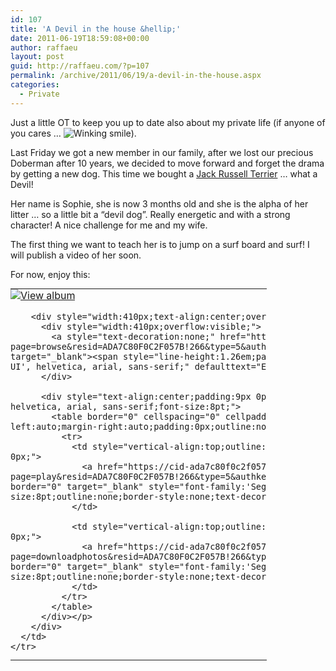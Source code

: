 ```yaml
---
id: 107
title: 'A Devil in the house &hellip;'
date: 2011-06-19T18:59:08+00:00
author: raffaeu
layout: post
guid: http://raffaeu.com/?p=107
permalink: /archive/2011/06/19/a-devil-in-the-house.aspx
categories:
  - Private
---
```

Just a little OT to keep you up to date also about my private life (if anyone of you cares … <img style="border-bottom-style: none; border-left-style: none; border-top-style: none; border-right-style: none" class="wlEmoticon wlEmoticon-winkingsmile" alt="Winking smile" src="http://raffaeu.com/wp-content/uploads/2013/03/fd1c585b-3684-4051-9c5f-d68f30a656a8wlEmoticon-winkingsmile_2.png" />).

Last Friday we got a new member in our family, after we lost our precious Doberman after 10 years, we decided to move forward and forget the drama by getting a new dog. This time we bought a <a href="http://www.jack-russell-terrier.co.uk/" target="_blank">Jack Russell Terrier</a> … what a Devil!

Her name is Sophie, she is now 3 months old and she is the alpha of her litter … so a little bit a “devil dog”. Really energetic and with a strong character! A nice challenge for me and my wife.

The first thing we want to teach her is to jump on a surf board and surf! I will publish a video of her soon.

For now, enjoy this:

<div style="padding-bottom: 0px; margin: 0px; padding-left: 0px; padding-right: 0px; display: inline; float: none; padding-top: 0px" id="scid:66721397-FF69-4ca6-AEC4-17E6B3208830:6aaca974-d303-4af4-9d47-844a58451339" class="wlWriterEditableSmartContent">
  <table border="0" cellspacing="0" cellpadding="0" style="outline:none;border-style:none;margin:0px;padding:0px;width:410px;border-collapse:collapse;">
    <tr>
      <td style="margin:0px;padding:0px;outline:none;border-style:none;width:auto">
        <a style="outline:none;border-style:none;margin:0px;padding:0px;" target="_blank" href="https://cid-ada7c80f0c2f057b.skydrive.live.com/redir.aspx?page=play&resid=ADA7C80F0C2F057B!266&type=5&authkey=aNHTc7Bamz4%24&Bsrc=Photomail&Bpub=SDX.Photos"><img style="outline:none;border-style:none;padding:0px;margin:0px;border:0px;background:none;background-image:none;vertical-align:bottom;" alt="View album" title="View album" src="http://raffaeu.com/wp-content/uploads/2013/03/7f8a8868-2b8e-4b6e-a2db-cf949db5f640Sophie%20little%20devil.jpg" /></a></p> 
        
        <div style="width:410px;text-align:center;overflow:visible;padding:0px;margin:0px;">
          <div style="width:410px;overflow:visible;">
            <a style="text-decoration:none;" href="https://cid-ada7c80f0c2f057b.skydrive.live.com/redir.aspx?page=browse&resid=ADA7C80F0C2F057B!266&type=5&authkey=aNHTc7Bamz4%24&Bsrc=Photomail&Bpub=SDX.Photos" target="_blank"><span style="line-height:1.26em;padding:0px;width:410px;font-size:26pt;font-family:'Segoe UI', helvetica, arial, sans-serif;" defaulttext="Enter album name here">Sophie (little devil)</span></a>
          </div>
          
          <div style="text-align:center;padding:9px 0px 0px 0px;margin:0px 0px 0px 0px;font-family:'Segoe UI', helvetica, arial, sans-serif;font-size:8pt;">
            <table border="0" cellspacing="0" cellpadding="0" style="text-align:center;width:auto;margin-left:auto;margin-right:auto;padding:0px;outline:none;border-style:none;border-collapse:collapse;">
              <tr>
                <td style="vertical-align:top;outline:none;border-style:none;margin:0px;padding:6px 12px 6px 0px;">
                  <a href="https://cid-ada7c80f0c2f057b.skydrive.live.com/redir.aspx?page=play&resid=ADA7C80F0C2F057B!266&type=5&authkey=aNHTc7Bamz4%24&Bsrc=Photomail&Bpub=SDX.Photos" border="0" target="_blank" style="font-family:'Segoe UI', helvetica, arial, sans-serif;font-size:8pt;outline:none;border-style:none;text-decoration: none;padding:0px;margin:0px;">VIEW SLIDE SHOW</a>
                </td>
                
                <td style="vertical-align:top;outline:none;border-style:none;margin:0px;padding:6px 0px 6px 0px;">
                  <a href="https://cid-ada7c80f0c2f057b.skydrive.live.com/redir.aspx?page=downloadphotos&resid=ADA7C80F0C2F057B!266&type=5&Bsrc=Photomail&Bpub=SDX.Photos&authkey=aNHTc7Bamz4%24" border="0" target="_blank" style="font-family:'Segoe UI', helvetica, arial, sans-serif;font-size:8pt;outline:none;border-style:none;text-decoration: none;padding:0px;margin:0px;">DOWNLOAD ALL</a>
                </td>
              </tr>
            </table>
          </div></p>
        </div>
      </td>
    </tr>
  </table>
</div>